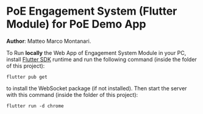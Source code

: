 # PoE Engagement System (Flutter Module) for PoE Demo App

**Author**: Matteo Marco Montanari.

To Run **locally** the Web App of Engagement System Module in your PC, install [Flutter SDK](https://docs.flutter.dev/get-started/install) runtime and run the following command (inside the folder of this project):
```
flutter pub get
```
to install the WebSocket package (if not installed). Then start the server with this command (inside the folder of this project):
```
flutter run -d chrome
```
